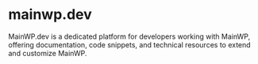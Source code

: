 # mainwp.dev
MainWP.dev is a dedicated platform for developers working with MainWP, offering documentation, code snippets, and technical resources to extend and customize MainWP. 

